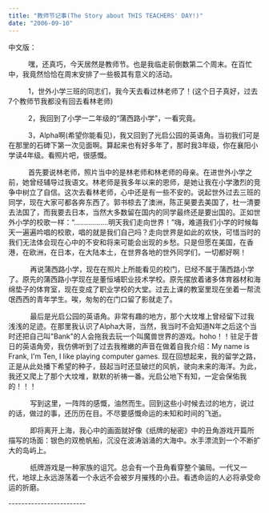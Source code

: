 ```yaml
---
title: "教师节记事(The Story about THIS TEACHERS' DAY!)"
date: "2006-09-10"
---
```


中文版：

          嘿，还真巧，今天居然是教师节。也是我临走前倒数第二个周末。在百忙中，我竟然恰恰在周末安排了一些极其有意义的活动。

          1，世外小学三班的同志们，我今天去看过林老师了！(这个日子真好，过去7个教师节我都没有回去看林老师)

          2，我回到了小学一二年级的“蒲西路小学”，一看究竟。

          3，Alpha啊(希望你能看见)，我又回到了光启公园的英语角。当初我们可是在那里的石碑下第一次见面啊。算起来也有好多年了，那时我3年级，你在襄阳小学读4年级。看照片吧，很感慨。

          首先要说林老师，照片当中的是林老师和林老师的母亲。在进世外小学之前，她曾经辅导过我语文。林老师是我多年以来的恩师，是她让我在小学激烈的竞争中树立了自信。这次去看林老师，心中还是有一些不安的。说起世外过去三班的同学，现在大家可都各奔东西了。郭书椋去了澳洲，陈正昊要去美国了，杜一清要去法国了，而我要去日本，当然大多数留在国内的同学最终还是要出国的。正如世外小学的校歌一样：“.................明天我们走向世界！”嗨，难道我们小学的时候每天一遍遍吟唱的校歌，唱的就是我们自己吗？走向世界是如此的欢快，可惜当时的我们无法体会现在心中的不安和将来可能会出现的乡愁。只是但愿在美国，在香港，在欧洲，在日本，在大陆本土，在世界各地的世外同学们，一切都好啊！

           再说蒲西路小学，现在在照片上所能看见的校门，已经不属于蒲西路小学了。原先的蒲西路小学现在是董恒埔职业技术学校。原先摆放着诸多体育器材和海绵垫子的体育室，现在变成了职业学校的大堂。过去上课的教室里现在坐着一帮流氓西西的青年学生。唉，匆匆的在门口留了影就走了。

           最后是光启公园的英语角。非常有趣的地方，那个大坟堆上曾经留下过我浅浅的足迹。在那里我认识了Alpha大哥，当然，我当时不会知道N年之后这个当时还把自己叫"Bank"的人会拖我去玩一个叫魔兽世界的游戏。hoho！！驻足于昔日的英语角旁，我仿佛听到了过去我稚嫩的声音在做着自我介绍：My name is Frank, I'm Ten, I like playing computer games. 现在回想起来，我的留学之路，正是从此处播下希望的种子，鼓起当时还显破烂的风帆，驶向未来的海洋。为此，我还又爬上了那个大坟堆，默默的祈祷一番。光启公地下有知，一定会保佑我的！！！

           写到这里，一阵阵的感慨，油然而生。回到这些小时候去过的地方，说过的话，做过的事，还历历在目。不尽要感慨命运的未知和时间的飞逝。

           即将离开上海，我心中的画面就好像《纸牌的秘密》中的丑角游戏开篇所描写的场面：银色的双桅帆船，沉没在波涛汹涌的大海中。水手漂流到一个不断扩大的岛屿上。

           纸牌游戏是一种家族的诅咒。总会有一个丑角看穿整个骗局。一代又一代，地球上永远游荡着一个永远不会被岁月摧残的小丑。看透命运的人必将承受命运的折磨。

\------------------------
